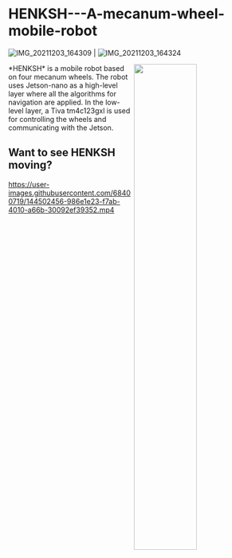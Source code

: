 # HENKSH---A-mecanum-wheel-mobile-robot

![IMG_20211203_164309](https://user-images.githubusercontent.com/68400719/144662322-ff479d01-e3fe-48a3-9583-7ac4c90d5c28.jpg) | ![IMG_20211203_164324](https://user-images.githubusercontent.com/68400719/144662367-a6a64701-9d46-4b35-9b27-012a109d5311.jpg)

<img align="right" src="https://user-images.githubusercontent.com/68400719/144500521-c854e1f9-8e5b-4965-b320-b0abc30414d8.gif" width="50%" height="50%"/>
*HENKSH* is a mobile robot based on four mecanum wheels. The robot uses Jetson-nano as a high-level layer where all the algorithms for navigation are applied. In the low-level layer, a Tiva tm4c123gxl is used for controlling the wheels and communicating with the Jetson.    




## Want to see HENKSH moving?
https://user-images.githubusercontent.com/68400719/144502456-986e1e23-f7ab-4010-a66b-30092ef39352.mp4

